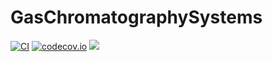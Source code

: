 # GasChromatographySystems

[![CI](https://github.com/JanLeppert/GasChromatographySystems.jl/actions/workflows/ci.yml/badge.svg)](https://github.com/JanLeppert/GasChromatographySystems.jl/actions/workflows/ci.yml)
[![codecov.io](http://codecov.io/github/JanLeppert/GasChromatographySystems.jl/coverage.svg?branch=main)](http://codecov.io/github/JanLeppert/GasChromatographySystems.jl?branch=main)
[![](https://img.shields.io/badge/docs-stable-blue.svg)](https://JanLeppert.github.io/GasChromatographySystems.jl/stable)
